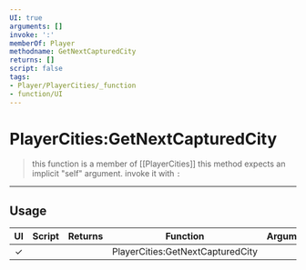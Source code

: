 ```yaml
---
UI: true
arguments: []
invoke: ':'
memberOf: Player
methodname: GetNextCapturedCity
returns: []
script: false
tags:
- Player/PlayerCities/_function
- function/UI
---
```

# PlayerCities:GetNextCapturedCity
> this function is a member of [[PlayerCities]]
> this method expects an implicit "self" argument. invoke it with `:`
-----
## Usage
|  UI | Script | Returns | Function | Arguments |
|:---:|:------:|-------:|:--------:|:---------|
|✓| ||PlayerCities:GetNextCapturedCity||
